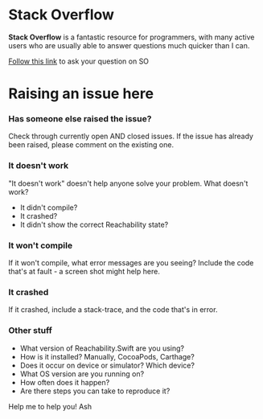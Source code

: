 
# Stack Overflow
**Stack Overflow** is a fantastic resource for programmers, with many active users who are usually able to answer questions much quicker than I can. 

[Follow this link](http://stackoverflow.com/questions/ask?tags=reachability%20swift) to ask your question on SO

# Raising an issue here

### Has someone else raised the issue?
Check through currently open AND closed issues. If the issue has already been raised, please comment on the existing one.

### It doesn't work
"It doesn't work" doesn't help anyone solve your problem. What doesn't work?

+ It didn't compile?
+ It crashed?
+ It didn't show the correct Reachability state?

### It won't compile
If it won't compile, what error messages are you seeing? Include the code that's at fault - a screen shot might help here.

### It crashed
If it crashed, include a stack-trace, and the code that's in error.

### Other stuff
+ What version of Reachability.Swift are you using?
+ How is it installed? Manually, CocoaPods, Carthage?
+ Does it occur on device or simulator? Which device?
+ What OS version are you running on?
+ How often does it happen?
+ Are there steps you can take to reproduce it?

Help me to help you!
Ash
